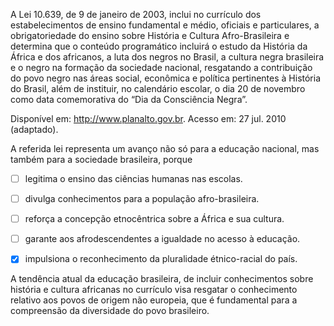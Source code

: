 

A Lei 10.639, de 9 de janeiro de 2003, inclui no currículo dos estabelecimentos de ensino fundamental e médio, oficiais e particulares, a obrigatoriedade do ensino sobre História e Cultura Afro-Brasileira e determina que o conteúdo programático incluirá o estudo da História da África e dos africanos, a luta dos negros no Brasil, a cultura negra brasileira e o negro na formação da sociedade nacional, resgatando a contribuição do povo negro nas áreas social, econômica e política pertinentes à História do Brasil, além de instituir, no calendário escolar, o dia 20 de novembro como data comemorativa do “Dia da Consciência Negra”.

Disponível em: http://www.planalto.gov.br. Acesso em: 27 jul. 2010 (adaptado).

A referida lei representa um avanço não só para a educação nacional, mas também para a sociedade brasileira, porque



- [ ] legitima o ensino das ciências humanas nas escolas.
- [ ] divulga conhecimentos para a população afro-brasileira.
- [ ] reforça a concepção etnocêntrica sobre a África e sua cultura.
- [ ] garante aos afrodescendentes a igualdade no acesso à educação.
- [x] impulsiona o reconhecimento da pluralidade étnico-racial do país.


A tendência atual da educação brasileira, de incluir conhecimentos sobre história e cultura africanas no currículo visa resgatar o conhecimento relativo aos povos de origem não europeia, que é fundamental para a compreensão da diversidade do povo brasileiro.

        